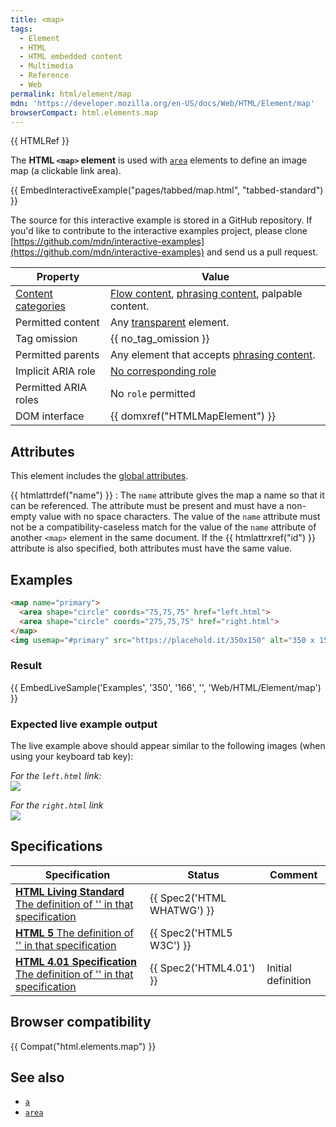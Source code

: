 ```yaml
---
title: <map>
tags:
  - Element
  - HTML
  - HTML embedded content
  - Multimedia
  - Reference
  - Web
permalink: html/element/map
mdn: 'https://developer.mozilla.org/en-US/docs/Web/HTML/Element/map'
browserCompact: html.elements.map
---
```

{{ HTMLRef }}

The **HTML `<map>` element** is used with [`area`](/html/element/area/) elements to define an image map (a clickable link area).

{{ EmbedInteractiveExample("pages/tabbed/map.html", "tabbed-standard") }}

The source for this interactive example is stored in a GitHub repository. If you'd like to contribute to the interactive examples project, please clone [https://github.com/mdn/interactive-examples](https://github.com/mdn/interactive-examples) and send us a pull request.

| Property | Value |
| --- | --- |
| [Content categories](/html/content_categories) | [Flow content](/html/content_categories#flow_content), [phrasing content](/html/content_categories#phrasing_content), palpable content. |
| Permitted content | Any [transparent](/html/content_categories#transparent_content_model) element. |
| Tag omission | {{ no_tag_omission }} |
| Permitted parents | Any element that accepts [phrasing content](/html/content_categories#phrasing_content). |
| Implicit ARIA role | [No corresponding role](https://www.w3.org/TR/html-aria/#dfn-no-corresponding-role) |
| Permitted ARIA roles | No `role` permitted |
| DOM interface | {{ domxref("HTMLMapElement") }} |

## Attributes

This element includes the [global attributes](/html/global_attributes).

{{ htmlattrdef("name") }}
: The `name` attribute gives the map a name so that it can be referenced. The attribute must be present and must have a non-empty value with no space characters. The value of the `name` attribute must not be a compatibility-caseless match for the value of the `name` attribute of another `<map>` element in the same document. If the {{ htmlattrxref("id") }} attribute is also specified, both attributes must have the same value.

## Examples

```html
<map name="primary">
  <area shape="circle" coords="75,75,75" href="left.html">
  <area shape="circle" coords="275,75,75" href="right.html">
</map>
<img usemap="#primary" src="https://placehold.it/350x150" alt="350 x 150 pic">

```

### Result

{{ EmbedLiveSample('Examples', '350', '166', '', 'Web/HTML/Element/map')  }}

### Expected live example output

The live example above should appear similar to the following images (when using your keyboard tab key):

_For the `left.html` link:_  
![](https://mdn.mozillademos.org/files/14595/Screen%20Shot%202017-02-02%20at%2010.48.40%20PM.png)

_For the `right.html` link_  
![](https://mdn.mozillademos.org/files/14597/Screen%20Shot%202017-02-02%20at%2010.49.04%20PM.png)

## Specifications

| Specification | Status | Comment |
| --- | --- | --- |
| [**HTML Living Standard** The definition of '<map>' in that specification](https://html.spec.whatwg.org/multipage/embedded-content.html#the-map-element) | {{ Spec2('HTML WHATWG') }} |  |
| [**HTML 5** The definition of '<map>' in that specification](https://www.w3.org/TR/html52/semantics-embedded-content.html#the-map-element) | {{ Spec2('HTML5 W3C') }} |  |
| [**HTML 4.01 Specification** The definition of '<map>' in that specification](https://www.w3.org/TR/html401/struct/objects.html#h-13.6.1) | {{ Spec2('HTML4.01') }} | Initial definition |

## Browser compatibility

{{ Compat("html.elements.map") }}

## See also

-   [`a`](/html/element/a/)
-   [`area`](/html/element/area/)